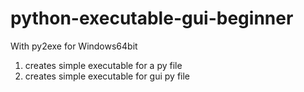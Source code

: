 python-executable-gui-beginner
==============================
With py2exe for Windows64bit


1. creates simple executable for a py file
2. creates simple executable for gui py file
